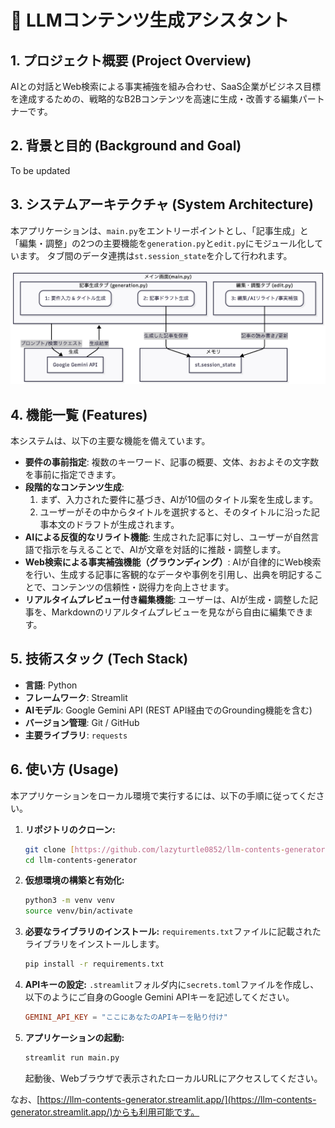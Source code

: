 # 📝 LLMコンテンツ生成アシスタント

## 1. プロジェクト概要 (Project Overview)
AIとの対話とWeb検索による事実補強を組み合わせ、SaaS企業がビジネス目標を達成するための、戦略的なB2Bコンテンツを高速に生成・改善する編集パートナーです。

## 2. 背景と目的 (Background and Goal)
To be updated

## 3. システムアーキテクチャ (System Architecture)
本アプリケーションは、`main.py`をエントリーポイントとし、「記事生成」と「編集・調整」の2つの主要機能を`generation.py`と`edit.py`にモジュール化しています。 タブ間のデータ連携は`st.session_state`を介して行われます。

![アーキテクチャ概要図](LLMOサービスアーキテクチャ-2025-10-08-082750.png)

## 4. 機能一覧 (Features)
本システムは、以下の主要な機能を備えています。

- **要件の事前指定**: 複数のキーワード、記事の概要、文体、おおよその文字数を事前に指定できます。
- **段階的なコンテンツ生成**:
  1.  まず、入力された要件に基づき、AIが10個のタイトル案を生成します。
  2.  ユーザーがその中からタイトルを選択すると、そのタイトルに沿った記事本文のドラフトが生成されます。
- **AIによる反復的なリライト機能**: 生成された記事に対し、ユーザーが自然言語で指示を与えることで、AIが文章を対話的に推敲・調整します。
- **Web検索による事実補強機能（グラウンディング）**: AIが自律的にWeb検索を行い、生成する記事に客観的なデータや事例を引用し、出典を明記することで、コンテンツの信頼性・説得力を向上させます。
- **リアルタイムプレビュー付き編集機能**: ユーザーは、AIが生成・調整した記事を、Markdownのリアルタイムプレビューを見ながら自由に編集できます。

## 5. 技術スタック (Tech Stack)
- **言語**: Python
- **フレームワーク**: Streamlit
- **AIモデル**: Google Gemini API (REST API経由でのGrounding機能を含む)
- **バージョン管理**: Git / GitHub
- **主要ライブラリ**: `requests`

## 6. 使い方 (Usage)
本アプリケーションをローカル環境で実行するには、以下の手順に従ってください。

1.  **リポジトリのクローン:**
    ```bash
    git clone [https://github.com/lazyturtle0852/llm-contents-generator.git](https://github.com/lazyturtle0852/llm-contents-generator.git)
    cd llm-contents-generator
    ```

2.  **仮想環境の構築と有効化:**
    ```bash
    python3 -m venv venv
    source venv/bin/activate
    ```

3.  **必要なライブラリのインストール:**
    `requirements.txt`ファイルに記載されたライブラリをインストールします。
    ```bash
    pip install -r requirements.txt
    ```

4.  **APIキーの設定:**
    `.streamlit`フォルダ内に`secrets.toml`ファイルを作成し、以下のようにご自身のGoogle Gemini APIキーを記述してください。
    ```toml
    GEMINI_API_KEY = "ここにあなたのAPIキーを貼り付け"
    ```

5.  **アプリケーションの起動:**
    ```bash
    streamlit run main.py
    ```
    起動後、Webブラウザで表示されたローカルURLにアクセスしてください。

なお、[https://llm-contents-generator.streamlit.app/](https://llm-contents-generator.streamlit.app/)からも利用可能です。